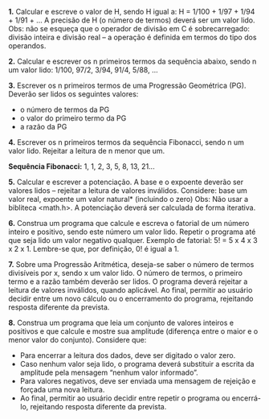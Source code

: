**1.** Calcular e escreve o valor de H, sendo H igual a:
H = 1/100 + 1/97 + 1/94 + 1/91 + ...
A precisão de H (o número de termos) deverá ser um valor lido.
Obs: não se esqueça que o operador de divisão em C é sobrecarregado: divisão inteira e divisão
real – a operação é definida em termos do tipo dos operandos.

**2.** Calcular e escrever os n primeiros termos da sequência abaixo, sendo n um valor lido:
1/100, 97/2, 3/94, 91/4, 5/88, ...

**3.** Escrever os n primeiros termos de uma Progressão Geométrica (PG). Deverão ser lidos os
seguintes valores:
- o número de termos da PG
- o valor do primeiro termo da PG
- a razão da PG

**4.** Escrever os n primeiros termos da sequência Fibonacci, sendo n um valor lido. Rejeitar a
leitura de n menor que um.

__Sequência Fibonacci:__ 1, 1, 2, 3, 5, 8, 13, 21...

**5.** Calcular e escrever a potenciação. A base e o expoente deverão ser valores lidos – rejeitar a
leitura de valores inválidos.
Considere: base um valor real, expoente um valor natural* (incluindo o zero)
Obs: Não usar a bibliteca <math.h>. A potenciação deverá ser calculada de forma iterativa.

**6.** Construa um programa que calcule e escreva o fatorial de um número inteiro e positivo, sendo
este número um valor lido. Repetir o programa até que seja lido um valor negativo qualquer.
Exemplo de fatorial: 5! = 5 x 4 x 3 x 2 x 1.
Lembre-se que, por definição, 0! é igual a 1.

**7.** Sobre uma Progressão Aritmética, deseja-se saber o número de termos divisíveis por x, sendo x
um valor lido. O número de termos, o primeiro termo e a razão também deverão ser lidos.
O programa deverá rejeitar a leitura de valores inválidos, quando aplicável.
Ao final, permitir ao usuário decidir entre um novo cálculo ou o encerramento do programa,
rejeitando resposta diferente da prevista.

**8.** Construa um programa que leia um conjunto de valores inteiros e positivos e que calcule e
mostre sua amplitude (diferença entre o maior e o menor valor do conjunto). Considere que:
- Para encerrar a leitura dos dados, deve ser digitado o valor zero.
- Caso nenhum valor seja lido, o programa deverá substituir a escrita da amplitude pela
mensagem “nenhum valor informado”.
- Para valores negativos, deve ser enviada uma mensagem de rejeição e forçada uma nova
leitura.
- Ao final, permitir ao usuário decidir entre repetir o programa ou encerrá-lo, rejeitando
resposta diferente da prevista.
